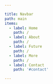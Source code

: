 ```yaml
---

title: Navbar
path: main
items: 
  - label: Home
    path: /
  - label: About
    path: /
  - label: Future
    path: /
  - label: More
    path: /
  - label: Contact
    path: '#contact'

---
```


